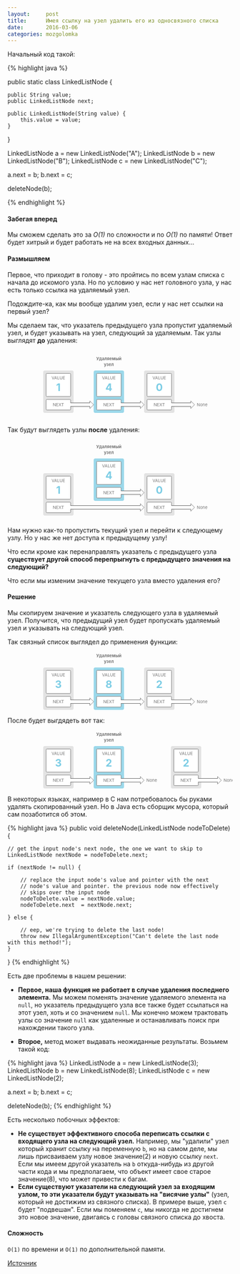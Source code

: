 ```yaml
---
layout:     post
title:      Имея ссылку на узел удалить его из односвязного списка
date:       2016-03-06
categories: mozgolomka
---
```


Начальный код такой:

{% highlight java %}

public static class LinkedListNode {

    public String value;
    public LinkedListNode next;

    public LinkedListNode(String value) {
        this.value = value;
    }
}

LinkedListNode a = new LinkedListNode("A");
LinkedListNode b = new LinkedListNode("B");
LinkedListNode c = new LinkedListNode("C");

a.next = b;
b.next = c;

deleteNode(b);

{% endhighlight %}

#### Забегая вперед

Мы сможем сделать это за *O(1)* по сложности и по *O(1)* по памяти! Ответ будет хитрый и будет работать не на всех входных данных...

#### Размышляем
Первое, что приходит в голову - это пройтись по всем узлам списка с начала до искомого узла. Но по условию у нас нет головного узла, у нас есть только ссылка на удаляемый узел.

Подождите-ка, как мы вообще удалим узел, если у нас нет ссылки на первый узел?

Мы сделаем так, что указатель предыдущего узла пропустит удаляемый узел, и будет указывать на узел, следующий за удаляемым. Так узлы выглядят **до** удаления: 

<svg width="455" height="155"><rect x="80" y="45" width="68" height="95" rx="4" ry="4" fill="#E3E3E3" stroke="#777" stroke-width="0"></rect><rect x="193" y="45" width="68" height="95" rx="4" ry="4" fill="rgba(91, 192, 222, 0.6)" stroke="#777" stroke-width="0"></rect><rect x="306" y="45" width="68" height="95" rx="4" ry="4" fill="#E3E3E3" stroke="#777" stroke-width="0"></rect><rect x="86.5" y="51.5" width="55" height="51.75" rx="2" ry="2" fill="white" stroke="#777" stroke-width="1"></rect><rect x="199.5" y="51.5" width="55" height="51.75" rx="2" ry="2" fill="white" stroke="#777" stroke-width="1"></rect><rect x="312.5" y="51.5" width="55" height="51.75" rx="2" ry="2" fill="white" stroke="#777" stroke-width="1"></rect><rect x="86.5" y="109.8" width="55" height="23.75" rx="2" ry="2" fill="white" stroke="#777" stroke-width="1"></rect><rect x="199.5" y="109.8" width="55" height="23.75" rx="2" ry="2" fill="white" stroke="#777" stroke-width="1"></rect><rect x="312.5" y="109.8" width="55" height="23.75" rx="2" ry="2" fill="white" stroke="#777" stroke-width="1"></rect><polygon points="184.5,130.125 193,121.625 184.5,113.125" fill="white" stroke="#777" stroke-width="1"></polygon><polygon points="297.5,130.125 306,121.625 297.5,113.125" fill="white" stroke="#777" stroke-width="1"></polygon><polygon points="410.5,130.125 419,121.625 410.5,113.125" fill="white" stroke="#777" stroke-width="1"></polygon><rect x="140.5" y="117.6" width="45.5" height="8" rx="0" ry="0" fill="white" stroke="white" stroke-width="1"></rect><rect x="253.5" y="117.6" width="45.5" height="8" rx="0" ry="0" fill="white" stroke="white" stroke-width="1"></rect><rect x="366.5" y="117.6" width="45.5" height="8" rx="0" ry="0" fill="white" stroke="white" stroke-width="1"></rect><line x1="141" y1="117.6" x2="185" y2="117.6" stroke="#555" stroke-width="1"></line><line x1="141" y1="125.6" x2="185" y2="125.6" stroke="#555" stroke-width="1"></line><line x1="254" y1="117.6" x2="298" y2="117.6" stroke="#555" stroke-width="1"></line><line x1="254" y1="125.6" x2="298" y2="125.6" stroke="#555" stroke-width="1"></line><line x1="367" y1="117.6" x2="411" y2="117.6" stroke="#555" stroke-width="1"></line><line x1="367" y1="125.6" x2="411" y2="125.6" stroke="#555" stroke-width="1"></line><text x="114" y="64.5" font-weight="normal" font-size="9.5px" fill="#777" text-anchor="middle">VALUE</text><text x="227" y="64.5" font-weight="normal" font-size="9.5px" fill="#777" text-anchor="middle">VALUE</text><text x="340" y="64.5" font-weight="normal" font-size="9.5px" fill="#777" text-anchor="middle">VALUE</text><text x="114" y="124.9" font-weight="normal" font-size="9.5px" fill="#777" text-anchor="middle">NEXT</text><text x="227" y="124.9" font-weight="normal" font-size="9.5px" fill="#777" text-anchor="middle">NEXT</text><text x="340" y="124.9" font-weight="normal" font-size="9.5px" fill="#777" text-anchor="middle">NEXT</text><text x="436" y="124.9" font-weight="normal" font-size="9.5px" fill="#777" text-anchor="middle">None</text><text x="114" y="90.5" font-weight="bold" font-size="23px" fill="rgba(91, 192, 222, 0.8)" text-anchor="middle">1</text><text x="227" y="90.5" font-weight="bold" font-size="23px" fill="rgba(91, 192, 222, 0.8)" text-anchor="middle">4</text><text x="340" y="90.5" font-weight="bold" font-size="23px" fill="rgba(91, 192, 222, 0.8)" text-anchor="middle">0</text><text x="227" y="22" font-weight="bold" font-size="9.5px" fill="#777" text-anchor="middle">Удаляемый</text><text x="227" y="35" font-weight="bold" font-size="9.5px" fill="#777" text-anchor="middle">узел</text></svg>

Так будут выглядеть узлы **после** удаления:

<svg width="455" height="180"><rect x="80" y="75" width="68" height="95" rx="4" ry="4" fill="#E3E3E3" stroke="#777" stroke-width="0"></rect><rect x="193" y="42" width="68" height="95" rx="4" ry="4" fill="rgba(91, 192, 222, 0.6)" stroke="#777" stroke-width="0"></rect><rect x="306" y="75" width="68" height="95" rx="4" ry="4" fill="#E3E3E3" stroke="#777" stroke-width="0"></rect><rect x="86.5" y="81.5" width="55" height="51.75" rx="2" ry="2" fill="white" stroke="#777" stroke-width="1"></rect><rect x="199.5" y="48.5" width="55" height="51.75" rx="2" ry="2" fill="white" stroke="#777" stroke-width="1"></rect><rect x="312.5" y="81.5" width="55" height="51.75" rx="2" ry="2" fill="white" stroke="#777" stroke-width="1"></rect><rect x="86.5" y="139.8" width="55" height="23.75" rx="2" ry="2" fill="white" stroke="#777" stroke-width="1"></rect><rect x="199.5" y="106.8" width="55" height="23.75" rx="2" ry="2" fill="white" stroke="#777" stroke-width="1"></rect><rect x="312.5" y="139.8" width="55" height="23.75" rx="2" ry="2" fill="white" stroke="#777" stroke-width="1"></rect><polygon points="297.5,160.125 306,151.625 297.5,143.125" fill="white" stroke="#777" stroke-width="1"></polygon><polygon points="297.5,127.125 306,118.625 297.5,110.125" fill="white" stroke="#777" stroke-width="1"></polygon><polygon points="410.5,160.125 419,151.625 410.5,143.125" fill="white" stroke="#777" stroke-width="1"></polygon><rect x="140.5" y="147.6" width="158.5" height="8" rx="0" ry="0" fill="white" stroke="white" stroke-width="1"></rect><rect x="253.5" y="114.6" width="45.5" height="8" rx="0" ry="0" fill="white" stroke="white" stroke-width="1"></rect><rect x="366.5" y="147.6" width="45.5" height="8" rx="0" ry="0" fill="white" stroke="white" stroke-width="1"></rect><line x1="141" y1="147.6" x2="298" y2="147.6" stroke="#555" stroke-width="1"></line><line x1="141" y1="155.6" x2="298" y2="155.6" stroke="#555" stroke-width="1"></line><line x1="254" y1="114.6" x2="298" y2="114.6" stroke="#555" stroke-width="1"></line><line x1="254" y1="122.6" x2="298" y2="122.6" stroke="#555" stroke-width="1"></line><line x1="367" y1="147.6" x2="411" y2="147.6" stroke="#555" stroke-width="1"></line><line x1="367" y1="155.6" x2="411" y2="155.6" stroke="#555" stroke-width="1"></line><text x="114" y="94.5" font-weight="normal" font-size="9.5px" fill="#777" text-anchor="middle">VALUE</text><text x="227" y="61.5" font-weight="normal" font-size="9.5px" fill="#777" text-anchor="middle">VALUE</text><text x="340" y="94.5" font-weight="normal" font-size="9.5px" fill="#777" text-anchor="middle">VALUE</text><text x="114" y="154.9" font-weight="normal" font-size="9.5px" fill="#777" text-anchor="middle">NEXT</text><text x="227" y="121.9" font-weight="normal" font-size="9.5px" fill="#777" text-anchor="middle">NEXT</text><text x="340" y="154.9" font-weight="normal" font-size="9.5px" fill="#777" text-anchor="middle">NEXT</text><text x="436" y="154.9" font-weight="normal" font-size="9.5px" fill="#777" text-anchor="middle">None</text><text x="114" y="120.5" font-weight="bold" font-size="23px" fill="rgba(91, 192, 222, 0.8)" text-anchor="middle">1</text><text x="227" y="87.5" font-weight="bold" font-size="23px" fill="rgba(91, 192, 222, 0.8)" text-anchor="middle">4</text><text x="340" y="120.5" font-weight="bold" font-size="23px" fill="rgba(91, 192, 222, 0.8)" text-anchor="middle">0</text><text x="227" y="19" font-weight="bold" font-size="9.5px" fill="#777" text-anchor="middle">Удаляемый</text><text x="227" y="32" font-weight="bold" font-size="9.5px" fill="#777" text-anchor="middle">узел</text></svg>

Нам нужно как-то пропустить текущий узел и перейти к следующему узлу. Но у нас же нет доступа к предыдущему узлу!

Что если кроме как перенаправлять указатель с предыдущего узла **существует другой способ перепрыгнуть с предыдущего значения на следующий?**

Что если мы изменим значение текущего узла вместо удаления его?

#### Решение
Мы скопируем значение и указатель следующего узла в удаляемый узел. Получится, что предыдущий узел будет пропускать удаляемый узел и указывать на следующий узел.

Так связный список выглядел до применения функции: 

<svg width="520" height="135"><rect x="80" y="35" width="68" height="95" rx="4" ry="4" fill="#E3E3E3" stroke="#777" stroke-width="0"></rect><rect x="193" y="35" width="68" height="95" rx="4" ry="4" fill="rgba(91, 192, 222, 0.6)" stroke="#777" stroke-width="0"></rect><rect x="306" y="35" width="68" height="95" rx="4" ry="4" fill="#E3E3E3" stroke="#777" stroke-width="0"></rect><rect x="86.5" y="41.5" width="55" height="51.75" rx="2" ry="2" fill="white" stroke="#777" stroke-width="1"></rect><rect x="199.5" y="41.5" width="55" height="51.75" rx="2" ry="2" fill="white" stroke="#777" stroke-width="1"></rect><rect x="312.5" y="41.5" width="55" height="51.75" rx="2" ry="2" fill="white" stroke="#777" stroke-width="1"></rect><rect x="86.5" y="99.8" width="55" height="23.75" rx="2" ry="2" fill="white" stroke="#777" stroke-width="1"></rect><rect x="199.5" y="99.8" width="55" height="23.75" rx="2" ry="2" fill="white" stroke="#777" stroke-width="1"></rect><rect x="312.5" y="99.8" width="55" height="23.75" rx="2" ry="2" fill="white" stroke="#777" stroke-width="1"></rect><polygon points="184.5,120.125 193,111.625 184.5,103.125" fill="white" stroke="#777" stroke-width="1"></polygon><polygon points="297.5,120.125 306,111.625 297.5,103.125" fill="white" stroke="#777" stroke-width="1"></polygon><polygon points="410.5,120.125 419,111.625 410.5,103.125" fill="white" stroke="#777" stroke-width="1"></polygon><rect x="140.5" y="107.6" width="45.5" height="8" rx="0" ry="0" fill="white" stroke="white" stroke-width="1"></rect><rect x="253.5" y="107.6" width="45.5" height="8" rx="0" ry="0" fill="white" stroke="white" stroke-width="1"></rect><rect x="366.5" y="107.6" width="45.5" height="8" rx="0" ry="0" fill="white" stroke="white" stroke-width="1"></rect><line x1="141" y1="107.6" x2="185" y2="107.6" stroke="#555" stroke-width="1"></line><line x1="141" y1="115.6" x2="185" y2="115.6" stroke="#555" stroke-width="1"></line><line x1="254" y1="107.6" x2="298" y2="107.6" stroke="#555" stroke-width="1"></line><line x1="254" y1="115.6" x2="298" y2="115.6" stroke="#555" stroke-width="1"></line><line x1="367" y1="107.6" x2="411" y2="107.6" stroke="#555" stroke-width="1"></line><line x1="367" y1="115.6" x2="411" y2="115.6" stroke="#555" stroke-width="1"></line><text x="114" y="54.5" font-weight="normal" font-size="9.5px" fill="#777" text-anchor="middle">VALUE</text><text x="227" y="54.5" font-weight="normal" font-size="9.5px" fill="#777" text-anchor="middle">VALUE</text><text x="340" y="54.5" font-weight="normal" font-size="9.5px" fill="#777" text-anchor="middle">VALUE</text><text x="114" y="114.9" font-weight="normal" font-size="9.5px" fill="#777" text-anchor="middle">NEXT</text><text x="227" y="114.9" font-weight="normal" font-size="9.5px" fill="#777" text-anchor="middle">NEXT</text><text x="340" y="114.9" font-weight="normal" font-size="9.5px" fill="#777" text-anchor="middle">NEXT</text><text x="436" y="114.9" font-weight="normal" font-size="9.5px" fill="#777" text-anchor="middle">None</text><text x="114" y="80.5" font-weight="bold" font-size="23px" fill="rgba(91, 192, 222, 0.8)" text-anchor="middle">3</text><text x="227" y="80.5" font-weight="bold" font-size="23px" fill="rgba(91, 192, 222, 0.8)" text-anchor="middle">8</text><text x="340" y="80.5" font-weight="bold" font-size="23px" fill="rgba(91, 192, 222, 0.8)" text-anchor="middle">2</text><text x="227" y="12" font-weight="bold" font-size="9.5px" fill="#777" text-anchor="middle">Удаляемый</text><text x="227" y="25" font-weight="bold" font-size="9.5px" fill="#777" text-anchor="middle">узел</text></svg>

После будет выгдядеть вот так:

<svg width="520" height="135"><rect x="80" y="35" width="68" height="95" rx="4" ry="4" fill="#E3E3E3" stroke="#777" stroke-width="0"></rect><rect x="193" y="35" width="68" height="95" rx="4" ry="4" fill="rgba(91, 192, 222, 0.6)" stroke="#777" stroke-width="0"></rect><rect x="366" y="35" width="68" height="95" rx="4" ry="4" fill="#E3E3E3" stroke="#777" stroke-width="0"></rect><rect x="86.5" y="41.5" width="55" height="51.75" rx="2" ry="2" fill="white" stroke="#777" stroke-width="1"></rect><rect x="199.5" y="41.5" width="55" height="51.75" rx="2" ry="2" fill="white" stroke="#777" stroke-width="1"></rect><rect x="372.5" y="41.5" width="55" height="51.75" rx="2" ry="2" fill="white" stroke="#777" stroke-width="1"></rect><rect x="86.5" y="99.8" width="55" height="23.75" rx="2" ry="2" fill="white" stroke="#777" stroke-width="1"></rect><rect x="199.5" y="99.8" width="55" height="23.75" rx="2" ry="2" fill="white" stroke="#777" stroke-width="1"></rect><rect x="372.5" y="99.8" width="55" height="23.75" rx="2" ry="2" fill="white" stroke="#777" stroke-width="1"></rect><polygon points="184.5,120.125 193,111.625 184.5,103.125" fill="white" stroke="#777" stroke-width="1"></polygon><polygon points="297.5,120.125 306,111.625 297.5,103.125" fill="white" stroke="#777" stroke-width="1"></polygon><polygon points="470.5,120.125 479,111.625 470.5,103.125" fill="white" stroke="#777" stroke-width="1"></polygon><rect x="140.5" y="107.6" width="45.5" height="8" rx="0" ry="0" fill="white" stroke="white" stroke-width="1"></rect><rect x="253.5" y="107.6" width="45.5" height="8" rx="0" ry="0" fill="white" stroke="white" stroke-width="1"></rect><rect x="426.5" y="107.6" width="45.5" height="8" rx="0" ry="0" fill="white" stroke="white" stroke-width="1"></rect><line x1="141" y1="107.6" x2="185" y2="107.6" stroke="#555" stroke-width="1"></line><line x1="141" y1="115.6" x2="185" y2="115.6" stroke="#555" stroke-width="1"></line><line x1="254" y1="107.6" x2="298" y2="107.6" stroke="#555" stroke-width="1"></line><line x1="254" y1="115.6" x2="298" y2="115.6" stroke="#555" stroke-width="1"></line><line x1="427" y1="107.6" x2="471" y2="107.6" stroke="#555" stroke-width="1"></line><line x1="427" y1="115.6" x2="471" y2="115.6" stroke="#555" stroke-width="1"></line><text x="114" y="54.5" font-weight="normal" font-size="9.5px" fill="#777" text-anchor="middle">VALUE</text><text x="227" y="54.5" font-weight="normal" font-size="9.5px" fill="#777" text-anchor="middle">VALUE</text><text x="400" y="54.5" font-weight="normal" font-size="9.5px" fill="#777" text-anchor="middle">VALUE</text><text x="114" y="114.9" font-weight="normal" font-size="9.5px" fill="#777" text-anchor="middle">NEXT</text><text x="227" y="114.9" font-weight="normal" font-size="9.5px" fill="#777" text-anchor="middle">NEXT</text><text x="400" y="114.9" font-weight="normal" font-size="9.5px" fill="#777" text-anchor="middle">NEXT</text><text x="496" y="114.9" font-weight="normal" font-size="9.5px" fill="#777" text-anchor="middle">None</text><text x="323" y="114.9" font-weight="normal" font-size="9.5px" fill="#777" text-anchor="middle">None</text><text x="114" y="80.5" font-weight="bold" font-size="23px" fill="rgba(91, 192, 222, 0.8)" text-anchor="middle">3</text><text x="227" y="80.5" font-weight="bold" font-size="23px" fill="rgba(91, 192, 222, 0.8)" text-anchor="middle">2</text><text x="400" y="80.5" font-weight="bold" font-size="23px" fill="rgba(91, 192, 222, 0.8)" text-anchor="middle">2</text><text x="227" y="12" font-weight="bold" font-size="9.5px" fill="#777" text-anchor="middle">Удаляемый</text><text x="227" y="25" font-weight="bold" font-size="9.5px" fill="#777" text-anchor="middle">узел</text></svg>

В некоторых языках, например в С нам потребовалось бы руками удалять скопированный узел. Но в Java есть сборщик мусора, который сам позаботится об этом.

{% highlight java %}
  public void deleteNode(LinkedListNode nodeToDelete) {

    // get the input node's next node, the one we want to skip to
    LinkedListNode nextNode = nodeToDelete.next;

    if (nextNode != null) {

        // replace the input node's value and pointer with the next
        // node's value and pointer. the previous node now effectively
        // skips over the input node
        nodeToDelete.value = nextNode.value;
        nodeToDelete.next  = nextNode.next;

    } else {

        // eep, we're trying to delete the last node!
        throw new IllegalArgumentException("Can't delete the last node with this method!");
    }
}
{% endhighlight %}

Есть две проблемы в нашем решении:

- **Первое, наша функция не работает в случае удаления последнего элемента.** Мы можем поменять значение удаляемого элемента на `null`, но указатель предыдущего узла все также будет ссылаться на этот узел, хоть и со значением `null`. Мы конечно можем трактовать узлы со значение `null` как удаленные и останавливать поиск при нахождении такого узла. 

- **Второе,** метод может выдавать неожиданные результаты. Возьмем такой код:

{% highlight java %}
LinkedListNode a = new LinkedListNode(3);
LinkedListNode b = new LinkedListNode(8);
LinkedListNode c = new LinkedListNode(2);

a.next = b;
b.next = c;

deleteNode(b);
{% endhighlight %}

Есть несколько побочных эффектов:

- **Не существует эффективного способа переписать ссылки с входящего узла на следующий узел.** Например, мы "удалили" узел который хранит ссылку на переменную `b`, но на самом деле, мы лишь присваиваем узлу новое значение(2) и новую ссылку `next`. Если мы имеем другой указатель на `b` откуда-нибудь из другой части кода и мы предполагаем, что объект имеет свое старое значение(8), что может привести к багам.
- **Если существуют указатели на следующий узел за входящим узлом, то эти указатели будут указывать на "висячие узлы"** (узел, который не достижим из связного списка). В примере выше, узел `c` будет "подвешан". Если мы поменяем `c`, мы никогда не достигнем это новое значение, двигаясь с головы связного списка до хвоста.

#### Сложность
`O(1)` по времени и `O(1)` по дополнительной памяти.

[Источник](https://www.interviewcake.com/question/java/delete-node)